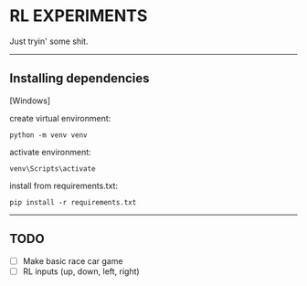 # RL EXPERIMENTS

Just tryin' some shit.

_______________________________

##  Installing dependencies
 [Windows]

create virtual environment:
```
python -m venv venv
```

activate environment:
```
venv\Scripts\activate
```

install from requirements.txt:
```
pip install -r requirements.txt
```

_______________________________

## TODO

- [ ] Make basic race car game
- [ ] RL inputs (up, down, left, right)